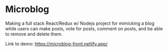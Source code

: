 # Microblog

Making a full stack React/Redux w/ Nodejs project for mimicking a blog while users can make posts, vote for posts, comment on posts, and be able to remove and delete them.

Link to demo: https://microblog-front.netlify.app/
